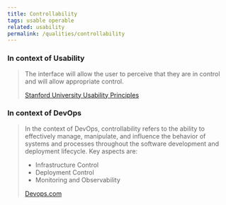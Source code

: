 ```yaml
---
title: Controllability
tags: usable operable
related: usability
permalink: /qualities/controllability
---
```


### In context of Usability

> The interface will allow the user to perceive that they are in control and will allow appropriate control.
>
> [Stanford University Usability Principles](https://improvement.stanford.edu/resources/usability-principles)

### In context of DevOps

>In the context of DevOps, controllability refers to the ability to effectively manage, manipulate, and influence the behavior of systems and processes throughout the software development and deployment lifecycle. Key aspects are:
>
>* Infrastructure Control
>* Deployment Control
>* Monitoring and Observability
>
>[Devops.com](https://devops.com/the-devops-pendulum-agility-vs-control/)